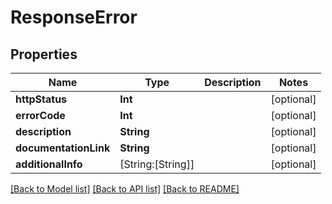 # ResponseError

## Properties
Name | Type | Description | Notes
------------ | ------------- | ------------- | -------------
**httpStatus** | **Int** |  | [optional] 
**errorCode** | **Int** |  | [optional] 
**description** | **String** |  | [optional] 
**documentationLink** | **String** |  | [optional] 
**additionalInfo** | [String:[String]] |  | [optional] 

[[Back to Model list]](../README.md#documentation-for-models) [[Back to API list]](../README.md#documentation-for-api-endpoints) [[Back to README]](../README.md)


